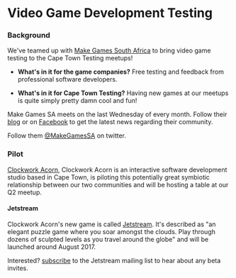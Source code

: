 # Video Game Development Testing

### Background
We've teamed up with [Make Games South Africa](http://makegamessa.com/discussion/4871/cape-town-testing-meetups-get-your-game-tested-by-software-testers) to bring video game testing to the Cape Town Testing meetups!

 * **What's in it for the game companies?** Free testing and feedback from professional software developers.

 * **What's in it for Cape Town Testing?** Having new games at our meetups is quite simply pretty damn cool and fun!

Make Games SA meets on the last Wednesday of every month. Follow their [blog](http://makegamessa.com/) or on [Facebook](https://www.facebook.com/MakeGamesSouthAfrica/) to get the latest news regarding their community.

Follow them [@MakeGamesSA](https://twitter.com/MakeGamesSA) on twitter.
### Pilot

[Clockwork Acorn](http://clockworkacorn.com/), Clockwork Acorn is an interactive software development studio based in Cape Town, is piloting this potentially great symbiotic relationship between our two communities and will be hosting a table at our Q2 meetup. 

#### Jetstream
Clockwork Acorn's new game is called [Jetstream](http://jetstreamgame.com/). It's described as "an elegant puzzle game where you soar amongst the clouds. Play through dozens of sculpted levels as you travel around the globe" and will be launched around August 2017.

Interested? [subscribe](http://jetstreamgame.com/#sign-up) to the Jetstream mailing list to hear about any beta invites.